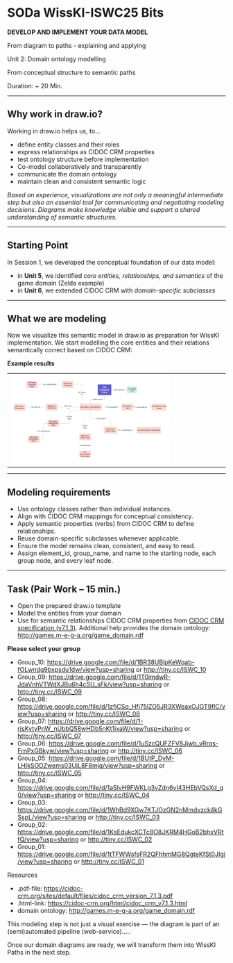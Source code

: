 <!--
*titel:
*author:in/urheber:in: 
orcid: 
email: SODa@sammlungen.io
*lizenz: cc by
lizenzlink: https://creativecommons.org/
*persistenter OER link: 
language: 
version:  v1
beschreibung: 
format: SODa WissKI How-to-Tutorial
modultitel: 
modul: Unit 1
einheitstitel: 
eiheit: Einheit 1
lernziel: 

baustein:
zielgruppe: https://zenodo.org/records/15574575
gestaltungsprinzip: 
keywords: ???
erstellungsdatum: 

technische metadaten:
medientyp: text
dateiformat: .md
dauer: 
größe:
software: Web

icon: /assets/SODa-Logo_full.svg

link: https://raw.githubusercontent.com/chastik/WissKI/refs/heads/main/soda.css

-->

# SODa WissKI-ISWC25 Bits

**DEVELOP AND IMPLEMENT YOUR DATA MODEL** 

From diagram to paths - explaining and applying

Unit 2: Domain ontology modelling

From conceptual structure to semantic paths 

Duration: ~ 20 Min.

---

## Why work in draw.io?

Working in draw.io helps us, to...

* define entity classes and their roles
* express relationships as CIDOC CRM properties
* test ontology structure before implementation
* Co-model collaboratively and transparently
* communicate the domain ontology
* maintain clean and consistent semantic logic

*Based on experience, visualizations are not only a meaningful intermediate step but also an essential tool for communicating and negotiating modeling decisions. Diagrams make knowledge visible and support a shared understanding of semantic structures.*

---

## Starting Point

In Session 1, we developed the conceptual foundation of our data model:

* in **Unit 5**, we identified *core entities, relationships, and semantics* of the game domain (Zelda example)
* in **Unit 6**, we extended CIDOC CRM with *domain-specific subclasses*

---

## What we are modeling

Now we visualize this semantic model in draw.io as preparation for WissKI implementation. We start modelling the core entities and their relations semantically correct based on CIDOC CRM:

**Example results**

<table>
  <tr>
    <td><img src="../assets/Mindmap.png" alt="Conceptual Mindmap" width="75%"></td>
  </tr>
</table>

---

## Modeling requirements

* Use ontology classes rather than individual instances.
* Align with CIDOC CRM mappings for conceptual consistency.
* Apply semantic properties (verbs) from CIDOC CRM to define relationships.
* Reuse domain-specific subclasses whenever applicable.
* Ensure the model remains clean, consistent, and easy to read.
* Assign element_id, group_name, and name to the starting node, each group node, and every leaf node.

---

## Task (Pair Work – 15 min.)

* Open the prepared draw.io template
* Model the entities from your domain
* Use for semantic relationships CIDOC CRM properties from [CIDOC CRM specification (v7.1.3)](https://cidoc-crm.org/sites/default/files/cidoc_crm_version_7.1.3.pdf). Additional help provides the domain ontology: http://games.m-e-g-a.org/game_domain.rdf 

**Please select your group**

* Group_10: https://drive.google.com/file/d/1BR38UBlpKeWqab-fOLwndg9bxpsdu1dw/view?usp=sharing or http://tiny.cc/ISWC_10
* Group_09: https://drive.google.com/file/d/1T0imdwR-JdaVnhVTWdXJBu6h4cSU_sFk/view?usp=sharing or http://tiny.cc/ISWC_09
* Group_08: https://drive.google.com/file/d/1zfjCSq_Hfj75lZO5JR3XWeaxOJGT9flC/view?usp=sharing or http://tiny.cc/ISWC_08
* Group_07: https://drive.google.com/file/d/1-rjsKytyPnW_nUbbQ58wHDb5nKt1jxaW/view?usp=sharing or http://tiny.cc/ISWC_07
* Group_06: https://drive.google.com/file/d/1uSzcQUFZFV8Jjwb_vRrqs-FrnPxGBkyw/view?usp=sharing or http://tiny.cc/ISWC_06
* Group_05: https://drive.google.com/file/d/1BUtP_DyM-LHIkSODZwems03UjL8F8mjg/view?usp=sharing or http://tiny.cc/ISWC_05
* Group_04: https://drive.google.com/file/d/1aSlvH9FWKLg3vZdn6vI43HEbVQsXd_q0/view?usp=sharing or http://tiny.cc/ISWC_04
* Group_03: https://drive.google.com/file/d/1WhBd9XGw7KTJOzGN2nMmdvzck4kGSspL/view?usp=sharing or http://tiny.cc/ISWC_03
* Group_02: https://drive.google.com/file/d/1KsEdukcXCTc8O8JKRM4HGoB2bhxVRtfQ/view?usp=sharing or http://tiny.cc/ISWC_02
* Group_01: https://drive.google.com/file/d/1tTFWWsfsFR2QFhhmMG8QgteKfSt0JIgj/view?usp=sharing or http://tiny.cc/ISWC_01

Resources

* .pdf-file: https://cidoc-crm.org/sites/default/files/cidoc_crm_version_7.1.3.pdf
* .html-link: https://cidoc-crm.org/html/cidoc_crm_v7.1.3.html
* domain ontology: http://games.m-e-g-a.org/game_domain.rdf 

This modeling step is not just a visual exercise — the diagram is part of an (semi)automated pipeline (web-service).....

Once our domain diagrams are ready, we will transform them into WissKI Paths in the next step.








